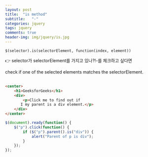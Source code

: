 ```yaml
---
layout: post
title:  "is method"
subtitle:   "-"
categories: jquery
tags: jquery
comments: true
header-img: img/jquery/is.jpg
---
```

`$(selector).is(selectorElement, function(index, element))`

:point_right: selector가 selectorElement를 가지고 있나?!-를 체크하고 싶다면

check if one of the selected elements matches the selectorElement.
<br><br>
```html
<center>
    <h1>GeeksforGeeks</h1>
    <div>
        <p>Click me to find out if
       I my parent is a div element.</p>
    </div>
</center>
```

```javascript
$(document).ready(function() {
    $("p").click(function() {
        if ($("p").parent().is("div")) {
            alert("Parent of p is div");
        }
    });
});
```
